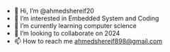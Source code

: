 - 👋 Hi, I’m @ahmedshereif20
- 👀 I’m interested in Embedded System and Coding
- 🌱 I’m currently learning computer science 
- 💞️ I’m looking to collaborate on 2024
- 📫 How to reach me ahmedshereif898@gmail.com

<!---
ahmedshereif20/ahmedshereif20 is a ✨ special ✨ repository because its `README.md` (this file) appears on your GitHub profile.
You can click the Preview link to take a look at your changes.
--->
